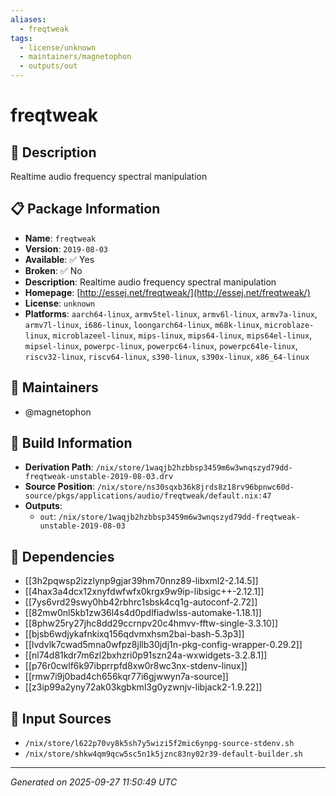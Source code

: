 ```yaml
---
aliases:
  - freqtweak
tags:
  - license/unknown
  - maintainers/magnetophon
  - outputs/out
---
```


# freqtweak

## 📝 Description

Realtime audio frequency spectral manipulation

## 📋 Package Information

- **Name**: `freqtweak`
- **Version**: `2019-08-03`
- **Available**: ✅ Yes
- **Broken**: ✅ No
- **Description**: Realtime audio frequency spectral manipulation
- **Homepage**: [http://essej.net/freqtweak/](http://essej.net/freqtweak/)
- **License**: `unknown`
- **Platforms**: `aarch64-linux`, `armv5tel-linux`, `armv6l-linux`, `armv7a-linux`, `armv7l-linux`, `i686-linux`, `loongarch64-linux`, `m68k-linux`, `microblaze-linux`, `microblazeel-linux`, `mips-linux`, `mips64-linux`, `mips64el-linux`, `mipsel-linux`, `powerpc-linux`, `powerpc64-linux`, `powerpc64le-linux`, `riscv32-linux`, `riscv64-linux`, `s390-linux`, `s390x-linux`, `x86_64-linux`
## 👥 Maintainers

- @magnetophon


## 🔧 Build Information

- **Derivation Path**: `/nix/store/1waqjb2hzbbsp3459m6w3wnqszyd79dd-freqtweak-unstable-2019-08-03.drv`
- **Source Position**: `/nix/store/ns30sqxb36k8jrds8z18rv96bpnwc60d-source/pkgs/applications/audio/freqtweak/default.nix:47`
- **Outputs**:
  - `out`:  `/nix/store/1waqjb2hzbbsp3459m6w3wnqszyd79dd-freqtweak-unstable-2019-08-03`

## 🔗 Dependencies

- [[3h2pqwsp2izzlynp9gjar39hm70nnz89-libxml2-2.14.5]]
- [[4hax3a4dcx12xnyfdwfwfx0krgx9w9ip-libsigc++-2.12.1]]
- [[7ys6vrd29swy0hb42rbhrc1sbsk4cq1g-autoconf-2.72]]
- [[82mw0nl5kb1zw36l4s4d0pdlfiadwlss-automake-1.18.1]]
- [[8phw25ry27jhc8dd29ccrnpv20c4hmvv-fftw-single-3.3.10]]
- [[bjsb6wdjykafnkixq156qdvmxhsm2bai-bash-5.3p3]]
- [[lvdvlk7cwad5mna0wfpz8jllb30jdj1n-pkg-config-wrapper-0.29.2]]
- [[nl74d81kdr7m6zl2bxhzri0p91szn24a-wxwidgets-3.2.8.1]]
- [[p76r0cwlf6k97ibprrpfd8xw0r8wc3nx-stdenv-linux]]
- [[rmw7i9j0bad4ch656kqr77i6gjwwyn7a-source]]
- [[z3ip99a2yny72ak03kgbkml3g0yzwnjv-libjack2-1.9.22]]

## 📁 Input Sources

- `/nix/store/l622p70vy8k5sh7y5wizi5f2mic6ynpg-source-stdenv.sh`
- `/nix/store/shkw4qm9qcw5sc5n1k5jznc83ny02r39-default-builder.sh`

---
*Generated on 2025-09-27 11:50:49 UTC*
